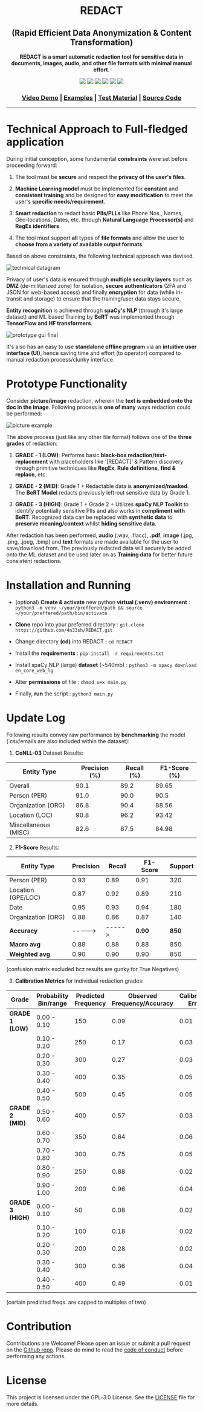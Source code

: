 <div style="text-align: center;">

# REDACT 
## (Rapid Efficient Data Anonymization & Content Transformation)

**REDACT is a smart automatic redaction tool for sensitive data in documents, images, audio, and other file formats with minimal manual effort.**

<img src="https://img.shields.io/badge/License_-GPL%203.0-orange"> 
<img src="https://img.shields.io/badge/python_->=%203.1-blue"> 
<img src="https://img.shields.io/badge/Maintained%3F-Yes-CD8335"> 
<img src="https://img.shields.io/badge/docs-latest-green.svg">
<img src="https://img.shields.io/badge/Version-v4.1-yellow">
<img src="https://img.shields.io/badge/Developed%20on-Kali%20Linux-blueviolet">

### [Video Demo](https://youtu.be/HRD_wsZ9a1U) | [Examples](https://github.com/4n33sh/REDACT/tree/main/example-outputs) | [Test Material](https://github.com/4n33sh/REDACT/tree/main/test-material) | [Source Code](https://github.com/4n33sh/REDACT/blob/main/main.py)

</div>

---

# Technical Approach to Full-fledged application

During initial conception, some fundamental **constraints** were set before proceeding forward:

1. The tool must be **secure** and respect the **privacy of the user's files**.

2. **Machine Learning model** must be implemented for **constant** and **consistent training** and be designed for **easy modification** to meet the user's **specific needs/requirement**.

3. **Smart redaction** to redact basic **PIIs/PLLs** like Phone Nos., Names, Geo-locations, Dates, etc. through **Natural Language Processor(s)** and **RegEx identifiers**.

4. The tool must support **all** types of **file formats** and allow the user to **choose from a variety of available output formats**.

Based on above constraints, the following technical approach was devised.

![technical datagram](https://github.com/4n33sh/REDACT/blob/main/Technical%20Approach.png)

Privacy of user's data is ensured through **multiple security layers** such as **DMZ** (de-militarized zone) for isolation, **secure authenticators** (2FA and JSON for web-based access) and finally **encryption** for data (while in-transit and storage) to ensure that the training/user data stays secure.

**Entity recognition** is achieved through **spaCy's NLP** (through it's large dataset) and ML based Training by **BeRT** was implemented through **TensorFlow and HF transformers**.

![prototype gui final](https://github.com/4n33sh/REDACT/blob/main/Prototype%20GUI%20%26%20Functionality.png)

It's also has an easy to use **standalone offline program** via an **intuitive user interface (UI)**, hence saving time and effort (to operator) compared to manual redaction process/clunky interface.

# Prototype Functionality

Consider **picture/image** redaction, wherein the **text is embedded onto the doc in the image**. Following process is **one of many** ways redaction could be performed:

![picture example](https://github.com/4n33sh/REDACT/blob/main/Image%20Redaction%20Flowchart.png)

The above process (just like any other file format) follows one of the **three grades** of redaction:

1. **GRADE - 1 (LOW)**: Performs basic **black-box redaction/text-replacement** with placeholders like '[REDACT]' & Pattern discovery through primitive techniques like **RegEx**, **Rule definitions**, **find & replace**, etc.

2. **GRADE - 2 (MID)**: Grade 1 + Redactable data is **anonymized/masked**. The **BeRT Model** redacts previously left-out sensitive data by Grade 1.

3. **GRADE - 3 (HIGH)**: Grade 1 + Grade 2 + Utilizes **spaCy NLP Toolkit** to identify potentially sensitive PIIs and also works in **compliment with BeRT**. Recognized data can be replaced with **synthetic data** to **preserve meaning/context** whilst **hiding sensitive data**.

After redaction has been performed, **audio** (.wav, .flacc), **.pdf**, **image** (.jpg, .png, .jpeg, .bmp) and **text** formats are made available for the user to save/download from. The previously redacted data will securely be added onto the ML dataset and be used later on as **Training data** for better future consistent redactions.

# Installation and Running

* (optional) **Create & activate** new python **virtual (.venv) environment** :  ``` python3 -m venv ~/your/preffered/path && source ~/your/preffered/path/bin/activate ```

* **Clone** repo into your preferred directory : ``` git clone https://github.com/4n33sh/REDACT.git ```

* Change directory **(cd)** into REDACT : ``` cd REDACT ```

* Install the **requirements** : ``` pip install -r requirements.txt ```

* Install spaCy NLP (large) **dataset** (~540mb) : ``` python3 -m spacy download en_core_web_lg ```

* Alter **permissions** of file : ``` chmod u+x main.py ```

* Finally, **run** the script : ``` python3 main.py ```

# Update Log
Following results convey raw performance by **benchmarking** the model (.csv/emails are also included within the dataset):

1. **CoNLL-03** Dataset Results:

| Entity Type         | Precision (%) | Recall (%) | F1-Score (%) |
|---------------------|---------------|------------|--------------|
| Overall             | 90.1          | 89.2       | 89.65        |
| Person (PER)        | 91.0          | 90.0       | 90.5         |
| Organization (ORG)  | 86.8          | 90.4       | 88.56        |
| Location (LOC)      | 90.8          | 96.2       | 93.42        |
| Miscellaneous (MISC)| 82.6          | 87.5       | 84.98        |

2. **F1-Score** Results:

| **Entity Type** | **Precision** | **Recall** | **F1-Score** | **Support** |
|-----------------|---------------|------------|--------------|-------------|
| Person (PER)    | 0.93          | 0.89       | 0.91         | 320         |
| Location (GPE/LOC) | 0.87          | 0.92       | 0.89         | 210      |
| Date            | 0.95          | 0.93       | 0.94         | 180         |
| Organization (ORG) | 0.88          | 0.86       | 0.87         | 140      |
| **Accuracy**    | ----->        | ----->     | **0.90**     | **850**     |
| **Macro avg**   | 0.88          | 0.88       | 0.88         | 850         |
| **Weighted avg**| 0.90          | 0.90       | 0.90         | 850         |

(confusion matrix excluded bcz results are gunky for True Negatives)

3. **Calibration Metrics** for individual redaction grades:

| **Grade** | **Probability Bin/range** | **Predicted Frequency** | **Observed Frequency/Accuracy** | **Calibration Error** | **Cumulative Error** |
|---------------------|---------------------|--------------------------|-----------------------------------|------------------------|-----------------------|
| **GRADE 1 (LOW)**   | 0.00 - 0.10         | 150                      | 0.09                              | 0.01                   | 0.01                  |
|                     | 0.10 - 0.20         | 250                      | 0.17                              | 0.03                   | 0.04                  |
|                     | 0.20 - 0.30         | 300                      | 0.27                              | 0.03                   | 0.07                  |
|                     | 0.30 - 0.40         | 400                      | 0.35                              | 0.05                   | 0.12                  |
|                     | 0.40 - 0.50         | 500                      | 0.45                              | 0.05                   | 0.17                  |
| **GRADE 2 (MID)**   | 0.50 - 0.60         | 400                      | 0.57                              | 0.03                   | 0.20                  |
|                     | 0.60 - 0.70         | 350                      | 0.64                              | 0.06                   | 0.26                  |
|                     | 0.70 - 0.80         | 300                      | 0.75                              | 0.05                   | 0.31                  |
|                     | 0.80 - 0.90         | 250                      | 0.88                              | 0.02                   | 0.33                  |
|                     | 0.90 - 1.00         | 200                      | 0.96                              | 0.04                   | 0.37                  |
| **GRADE 3 (HIGH)**  | 0.00 - 0.10         | 50                       | 0.08                              | 0.02                   | 0.02                  |
|                     | 0.10 - 0.20         | 100                      | 0.18                              | 0.02                   | 0.04                  |
|                     | 0.20 - 0.30         | 200                      | 0.28                              | 0.02                   | 0.06                  |
|                     | 0.30 - 0.40         | 300                      | 0.36                              | 0.04                   | 0.10                  |
|                     | 0.40 - 0.50         | 400                      | 0.49                              | 0.01                   | 0.11                  |

(certain predicted freqs. are capped to multiples of two)

# Contribution
Contributions are Welcome! Please open an issue or submit a pull request on the [Github repo](https://github.com/4n33sh/REDACT). Please do mind to read the [code of conduct](https://github.com/4n33sh/REDACT/blob/main/CODE_OF_CONDUCT.md) before performing any actions.

# License
This project is licensed under the GPL-3.0 License. See the [LICENSE](https://github.com/4n33sh/REDACT/blob/main/LICENSE) file for more details.

